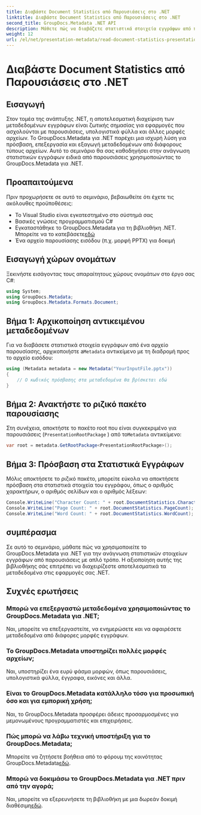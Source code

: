 ```yaml
---
title: Διαβάστε Document Statistics από Παρουσιάσεις στο .NET
linktitle: Διαβάστε Document Statistics από Παρουσιάσεις στο .NET
second_title: GroupDocs.Metadata .NET API
description: Μάθετε πώς να διαβάζετε στατιστικά στοιχεία εγγράφων από παρουσιάσεις στο .NET χρησιμοποιώντας GroupDocs.Metadata για αποτελεσματική διαχείριση μεταδεδομένων.
weight: 12
url: /el/net/presentation-metadata/read-document-statistics-presentations/
---
```


# Διαβάστε Document Statistics από Παρουσιάσεις στο .NET

## Εισαγωγή
Στον τομέα της ανάπτυξης .NET, η αποτελεσματική διαχείριση των μεταδεδομένων εγγράφων είναι ζωτικής σημασίας για εφαρμογές που ασχολούνται με παρουσιάσεις, υπολογιστικά φύλλα και άλλες μορφές αρχείων. Το GroupDocs.Metadata για .NET παρέχει μια ισχυρή λύση για πρόσβαση, επεξεργασία και εξαγωγή μεταδεδομένων από διάφορους τύπους αρχείων. Αυτό το σεμινάριο θα σας καθοδηγήσει στην ανάγνωση στατιστικών εγγράφων ειδικά από παρουσιάσεις χρησιμοποιώντας το GroupDocs.Metadata για .NET.
## Προαπαιτούμενα
Πριν προχωρήσετε σε αυτό το σεμινάριο, βεβαιωθείτε ότι έχετε τις ακόλουθες προϋποθέσεις:
- Το Visual Studio είναι εγκατεστημένο στο σύστημά σας
- Βασικές γνώσεις προγραμματισμού C#
- Εγκαταστάθηκε το GroupDocs.Metadata για τη βιβλιοθήκη .NET. Μπορείτε να το κατεβάσετε[εδώ](https://releases.groupdocs.com/metadata/net/)
- Ένα αρχείο παρουσίασης εισόδου (π.χ. μορφή PPTX) για δοκιμή

## Εισαγωγή χώρων ονομάτων
Ξεκινήστε εισάγοντας τους απαραίτητους χώρους ονομάτων στο έργο σας C#:
```csharp
using System;
using GroupDocs.Metadata;
using GroupDocs.Metadata.Formats.Document;
```
## Βήμα 1: Αρχικοποίηση αντικειμένου μεταδεδομένων
 Για να διαβάσετε στατιστικά στοιχεία εγγράφων από ένα αρχείο παρουσίασης, αρχικοποιήστε a`Metadata` αντικείμενο με τη διαδρομή προς το αρχείο εισόδου:
```csharp
using (Metadata metadata = new Metadata("YourInputFile.pptx"))
{
    // Ο κωδικός πρόσβασης στα μεταδεδομένα θα βρίσκεται εδώ
}
```
## Βήμα 2: Ανακτήστε το ριζικό πακέτο παρουσίασης
Στη συνέχεια, αποκτήστε το πακέτο root που είναι συγκεκριμένο για παρουσιάσεις (`PresentationRootPackage` ) από το`Metadata` αντικείμενο:
```csharp
var root = metadata.GetRootPackage<PresentationRootPackage>();
```
## Βήμα 3: Πρόσβαση στα Στατιστικά Εγγράφων
Μόλις αποκτήσετε το ριζικό πακέτο, μπορείτε εύκολα να αποκτήσετε πρόσβαση στα στατιστικά στοιχεία του εγγράφου, όπως ο αριθμός χαρακτήρων, ο αριθμός σελίδων και ο αριθμός λέξεων:
```csharp
Console.WriteLine("Character Count: " + root.DocumentStatistics.CharacterCount);
Console.WriteLine("Page Count: " + root.DocumentStatistics.PageCount);
Console.WriteLine("Word Count: " + root.DocumentStatistics.WordCount);
```

## συμπέρασμα
Σε αυτό το σεμινάριο, μάθατε πώς να χρησιμοποιείτε το GroupDocs.Metadata για .NET για την ανάγνωση στατιστικών στοιχείων εγγράφων από παρουσιάσεις με απλό τρόπο. Η αξιοποίηση αυτής της βιβλιοθήκης σάς επιτρέπει να διαχειρίζεστε αποτελεσματικά τα μεταδεδομένα στις εφαρμογές σας .NET.

## Συχνές ερωτήσεις
### Μπορώ να επεξεργαστώ μεταδεδομένα χρησιμοποιώντας το GroupDocs.Metadata για .NET;
Ναι, μπορείτε να επεξεργαστείτε, να ενημερώσετε και να αφαιρέσετε μεταδεδομένα από διάφορες μορφές εγγράφων.
### Το GroupDocs.Metadata υποστηρίζει πολλές μορφές αρχείων;
Ναι, υποστηρίζει ένα ευρύ φάσμα μορφών, όπως παρουσιάσεις, υπολογιστικά φύλλα, έγγραφα, εικόνες και άλλα.
### Είναι το GroupDocs.Metadata κατάλληλο τόσο για προσωπική όσο και για εμπορική χρήση;
Ναι, το GroupDocs.Metadata προσφέρει άδειες προσαρμοσμένες για μεμονωμένους προγραμματιστές και επιχειρήσεις.
### Πώς μπορώ να λάβω τεχνική υποστήριξη για το GroupDocs.Metadata;
 Μπορείτε να ζητήσετε βοήθεια από το φόρουμ της κοινότητας GroupDocs.Metadata[εδώ](https://forum.groupdocs.com/c/metadata/14).
### Μπορώ να δοκιμάσω το GroupDocs.Metadata για .NET πριν από την αγορά;
 Ναι, μπορείτε να εξερευνήσετε τη βιβλιοθήκη με μια δωρεάν δοκιμή διαθέσιμη[εδώ](https://releases.groupdocs.com/).
